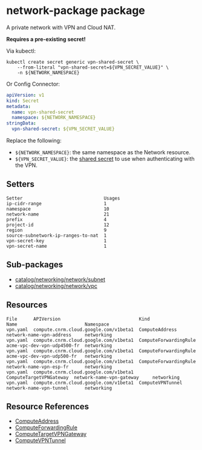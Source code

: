 # network-package package

A private network with VPN and Cloud NAT.

**Requires a pre-existing secret!**

Via kubectl:

```shell
kubectl create secret generic vpn-shared-secret \
    --from-literal "vpn-shared-secret=${VPN_SECRET_VALUE}" \
    -n ${NETWORK_NAMESPACE}
```

Or Config Connector:

```yaml
apiVersion: v1
kind: Secret
metadata:
  name: vpn-shared-secret
  namespace: ${NETWORK_NAMESPACE}
stringData:
  vpn-shared-secret: ${VPN_SECRET_VALUE}
```

Replace the following:
-   `${NETWORK_NAMESPACE}`: the same namespace as the Network resource.
-   `${VPN_SECRET_VALUE}`: the
    [shared secret](https://cloud.google.com/network-connectivity/docs/vpn/how-to/generating-pre-shared-key)
    to use when authenticating with the VPN.

## Setters

```
Setter                              Usages
ip-cidr-range                       1
namespace                           10
network-name                        21
prefix                              4
project-id                          12
region                              9
source-subnetwork-ip-ranges-to-nat  1
vpn-secret-key                      1
vpn-secret-name                     1
```

## Sub-packages

- [catalog/networking/network/subnet](/catalog/networking/network/subnet/)
- [catalog/networking/network/vpc](/catalog/networking/network/vpc/)

## Resources

```
File      APIVersion                             Kind                     Name                         Namespace
vpn.yaml  compute.cnrm.cloud.google.com/v1beta1  ComputeAddress           network-name-vpn-address     networking
vpn.yaml  compute.cnrm.cloud.google.com/v1beta1  ComputeForwardingRule    acme-vpc-dev-vpn-udp4500-fr  networking
vpn.yaml  compute.cnrm.cloud.google.com/v1beta1  ComputeForwardingRule    acme-vpc-dev-vpn-udp500-fr   networking
vpn.yaml  compute.cnrm.cloud.google.com/v1beta1  ComputeForwardingRule    network-name-vpn-esp-fr      networking
vpn.yaml  compute.cnrm.cloud.google.com/v1beta1  ComputeTargetVPNGateway  network-name-vpn-gateway     networking
vpn.yaml  compute.cnrm.cloud.google.com/v1beta1  ComputeVPNTunnel         network-name-vpn-tunnel      networking
```

## Resource References

- [ComputeAddress](https://cloud.google.com/config-connector/docs/reference/resource-docs/compute/computeaddress)
- [ComputeForwardingRule](https://cloud.google.com/config-connector/docs/reference/resource-docs/compute/computeforwardingrule)
- [ComputeTargetVPNGateway](https://cloud.google.com/config-connector/docs/reference/resource-docs/compute/computetargetvpngateway)
- [ComputeVPNTunnel](https://cloud.google.com/config-connector/docs/reference/resource-docs/compute/computevpntunnel)

